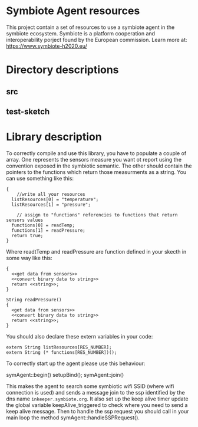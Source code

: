 Symbiote Agent resources
===========================================

This project contain a set of resources to use a symbiote agent in the symbiote ecosystem.
Symbiote is a platform cooperation and interoperability porject found by the European commission. Learn more at: https://www.symbiote-h2020.eu/

# Directory descriptions

## src

## test-sketch

# Library description

To correctly compile and use this library, you have to populate a couple of array. One represents the sensors measure you want ot report using the convention exposed in the symbiotic semantic. The other should contain the pointers to the functions which return those measurments as a string. You can use something like this:

```boolean setupBind(String* listResources, String (* functions[])() )
{
    //write all your resources
  listResources[0] = "temperature";
  listResources[1] = "pressure";

    // assign to "functions" referencies to functions that return sensors values
  functions[0] = readTemp;
  functions[1] = readPressure;
  return true;
}
```
Where readtTemp and readPressure are function defined in your skecth in some way like this:

```String readTemp()
{
  <<get data from sensors>>
  <<convert binary data to string>>
  return <<string>>;
}

String readPressure()
{
  <get data from sensors>>
  <<convert binary data to string>>
  return <<string>>;
}
```
You should also declare these extern variables in your code:

```extern volatile boolean keepAlive_triggered;
extern String listResources[RES_NUMBER];
extern String (* functions[RES_NUMBER])();
```

To correctly start up the agent please use this behaviour:

symAgent::begin()
setupBind();
symAgent::join()

This makes the agent to search some symbiotic wifi SSID (where wifi connection is used) and sends a message join to the ssp identified by the dns name `inkeeper.symbiote.org`. It also set up the keep alive timer update the global variable keepAlive_triggered to check where you need to send a keep alive message. Then to handle the ssp request you should call in your main loop the method symAgent::handleSSPRequest().
